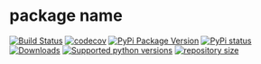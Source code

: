 # package name

[![Build Status](https://travis-ci.com/author/package_name.svg?branch=master)](https://travis-ci.com/author/package_name)
[![codecov](https://codecov.io/gh/author/package_name/branch/master/graph/badge.svg)](https://codecov.io/gh/author/package_name)
[![PyPi Package Version](https://img.shields.io/pypi/v/package_name.svg?style=flat-square)](https://pypi.python.org/pypi/package_name)
[![PyPi status](https://img.shields.io/pypi/status/package_name.svg?style=flat-square)](https://pypi.python.org/pypi/package_name)
[![Downloads](https://pepy.tech/badge/package_name)](https://pepy.tech/project/package_name)
[![Supported python versions](https://img.shields.io/pypi/pyversions/package_name.svg?style=flat-square)](https://pypi.python.org/pypi/package_name)
[![repository size](https://img.shields.io/github/repo-size/daveusa31/python-package)](https://pypi.python.org/pypi/python-package)
